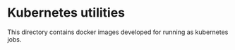 # Kubernetes utilities
This directory contains docker images developed for running as kubernetes jobs.
